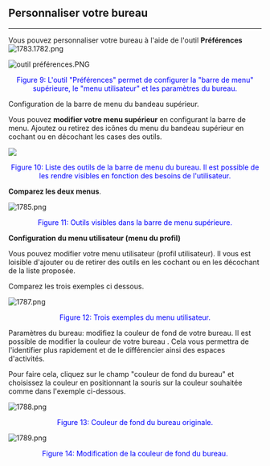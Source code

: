 ## Personnaliser votre bureau

---

Vous pouvez personnaliser votre bureau à l'aide de l'outil **Préférences** ![1783.1782.png](http://www.claroline.net/uploads/custom/images/1782.png)

![outil préférences.PNG](http://www.claroline.net/uploads/custom/images/outil_preferences.png)

<p style="text-align: center; color: blue">Figure 9: L'outil "Préférences" permet de configurer la "barre de menu" supérieure, le "menu utilisateur" et les paramètres du bureau.</p>

Configuration de la barre de menu du bandeau supérieur.

Vous pouvez **modifier votre menu supérieur** en configurant la barre de menu. Ajoutez ou retirez des icônes du menu du bandeau supérieur en cochant ou en décochant les cases des outils.

![](http://www.claroline.net/uploads/custom/images/1784.png)

<p style="text-align: center; color: blue">Figure 10: Liste des outils de la barre de menu du bureau. Il est possible de les rendre visibles en fonction des besoins de l'utilisateur.</p>

**Comparez les deux menus**.

![1785.png](http://www.claroline.net/uploads/custom/images/1785.png)

<p style="text-align: center; color: blue">Figure 11: Outils visibles dans la barre de menu supérieure.</p>

**Configuration du menu utilisateur (menu du profil)**

Vous pouvez modifier votre menu utilisateur (profil utilisateur). Il vous est loisible d'ajouter ou de retirer des outils en les cochant ou en les décochant de la liste proposée.

Comparez les trois exemples ci dessous.

![1787.png](http://www.claroline.net/uploads/custom/images/1787.png)
<p style="text-align: center; color: blue">Figure 12: Trois exemples du menu utilisateur.</p>

Paramètres du bureau: modifiez la couleur de fond de votre bureau.
Il est possible de modifier la couleur de votre bureau . Cela vous permettra de l'identifier plus rapidement et de le différencier ainsi des espaces d'activités.

Pour faire cela, cliquez sur le champ "couleur de fond du bureau" et choisissez la couleur en positionnant la souris sur la couleur souhaitée comme dans l'exemple ci-dessous.

![1788.png](http://www.claroline.net/uploads/custom/images/1788.png)
<p style="text-align: center; color: blue">Figure 13: Couleur de fond du bureau originale.</p>

![1789.png](http://www.claroline.net/uploads/custom/images/1789.png)
<p style="text-align: center; color: blue">Figure 14: Modification de la couleur de fond du bureau.</p>
